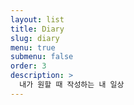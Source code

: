 ```yaml
---
layout: list
title: Diary
slug: diary
menu: true
submenu: false
order: 3
description: >
  내가 원할 때 작성하는 내 일상
---
```

